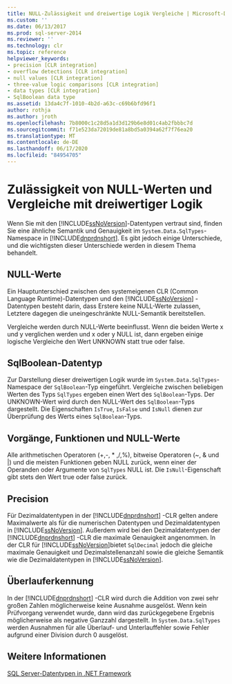```yaml
---
title: NULL-Zulässigkeit und dreiwertige Logik Vergleiche | Microsoft-Dokumentation
ms.custom: ''
ms.date: 06/13/2017
ms.prod: sql-server-2014
ms.reviewer: ''
ms.technology: clr
ms.topic: reference
helpviewer_keywords:
- precision [CLR integration]
- overflow detections [CLR integration]
- null values [CLR integration]
- three-value logic comparisons [CLR integration]
- data types [CLR integration]
- SqlBoolean data type
ms.assetid: 13da4c7f-1010-4b2d-a63c-c69b6bfd96f1
author: rothja
ms.author: jroth
ms.openlocfilehash: 7b8000c1c28d5a1d3d129b6e8d01c4ab2fbbbc7d
ms.sourcegitcommit: f71e523da72019de81a8bd5a0394a62f7f76ea20
ms.translationtype: MT
ms.contentlocale: de-DE
ms.lasthandoff: 06/17/2020
ms.locfileid: "84954705"
---
```

# <a name="nullability-and-three-value-logic-comparisons"></a>Zulässigkeit von NULL-Werten und Vergleiche mit dreiwertiger Logik
  Wenn Sie mit den [!INCLUDE[ssNoVersion](../../includes/ssnoversion-md.md)]-Datentypen vertraut sind, finden Sie eine ähnliche Semantik und Genauigkeit im `System.Data.SqlTypes`-Namespace in [!INCLUDE[dnprdnshort](../../includes/dnprdnshort-md.md)]. Es gibt jedoch einige Unterschiede, und die wichtigsten dieser Unterschiede werden in diesem Thema behandelt.  
  
## <a name="null-values"></a>NULL-Werte  
 Ein Hauptunterschied zwischen den systemeigenen CLR (Common Language Runtime)-Datentypen und den [!INCLUDE[ssNoVersion](../../includes/ssnoversion-md.md)] -Datentypen besteht darin, dass Erstere keine NULL-Werte zulassen, Letztere dagegen die uneingeschränkte NULL-Semantik bereitstellen.  
  
 Vergleiche werden durch NULL-Werte beeinflusst. Wenn die beiden Werte x und y verglichen werden und x oder y NULL ist, dann ergeben einige logische Vergleiche den Wert UNKNOWN statt true oder false.  
  
## <a name="sqlboolean-data-type"></a>SqlBoolean-Datentyp  
 Zur Darstellung dieser dreiwertigen Logik wurde im `System.Data.SqlTypes`-Namespace der `SqlBoolean`-Typ eingeführt. Vergleiche zwischen beliebigen Werten des Typs `SqlTypes` ergeben einen Wert des `SqlBoolean`-Typs. Der UNKNOWN-Wert wird durch den NULL-Wert des `SqlBoolean`-Typs dargestellt. Die Eigenschaften `IsTrue`, `IsFalse` und `IsNull` dienen zur Überprüfung des Werts eines `SqlBoolean`-Typs.  
  
## <a name="operations-functions-and-null-values"></a>Vorgänge, Funktionen und NULL-Werte  
 Alle arithmetischen Operatoren (+,-, \* ,/,%), bitweise Operatoren (~, & und |) und die meisten Funktionen geben NULL zurück, wenn einer der Operanden oder Argumente von `SqlTypes` NULL ist. Die `IsNull`-Eigenschaft gibt stets den Wert true oder false zurück.  
  
## <a name="precision"></a>Precision  
 Für Dezimaldatentypen in der [!INCLUDE[dnprdnshort](../../includes/dnprdnshort-md.md)] -CLR gelten andere Maximalwerte als für die numerischen Datentypen und Dezimaldatentypen in [!INCLUDE[ssNoVersion](../../includes/ssnoversion-md.md)]. Außerdem wird bei den Dezimaldatentypen der [!INCLUDE[dnprdnshort](../../includes/dnprdnshort-md.md)] -CLR die maximale Genauigkeit angenommen. In der CLR für [!INCLUDE[ssNoVersion](../../includes/ssnoversion-md.md)]bietet `SqlDecimal` jedoch die gleiche maximale Genauigkeit und Dezimalstellenanzahl sowie die gleiche Semantik wie die Dezimaldatentypen in [!INCLUDE[ssNoVersion](../../includes/ssnoversion-md.md)].  
  
## <a name="overflow-detection"></a>Überlauferkennung  
 In der [!INCLUDE[dnprdnshort](../../includes/dnprdnshort-md.md)] -CLR wird durch die Addition von zwei sehr großen Zahlen möglicherweise keine Ausnahme ausgelöst. Wenn kein Prüfvorgang verwendet wurde, dann wird das zurückgegebene Ergebnis möglicherweise als negative Ganzzahl dargestellt. In `System.Data.SqlTypes` werden Ausnahmen für alle Überlauf- und Unterlauffehler sowie Fehler aufgrund einer Division durch 0 ausgelöst.  
  
## <a name="see-also"></a>Weitere Informationen  
 [SQL Server-Datentypen in .NET Framework](sql-server-data-types-in-the-net-framework.md)  
  
  
